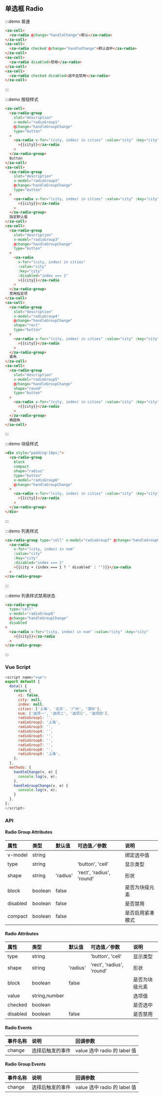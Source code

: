 ## 单选框 Radio

:::demo 普通

```html
<za-cell>
  <za-radio @change="handleChange">默认</za-radio>
</za-cell>
<za-cell>
  <za-radio checked @change="handleChange">默认选中</za-radio>
</za-cell>
<za-cell>
  <za-radio disabled>禁用</za-radio>
</za-cell>
<za-cell>
  <za-radio checked disabled>选中且禁用</za-radio>
</za-cell>
```

:::

:::demo 按钮样式

```html
<za-cell>
  <za-radio-group
    slot="description"
    v-model="radioGroup1"
    @change="handleGroupChange"
    type="button"
  >
    <za-radio v-for="(city, index) in cities" :value="city" :key="city"
      >{{city}}</za-radio
    >
  </za-radio-group>
  Button
</za-cell>
<za-cell>
  <za-radio-group
    slot="description"
    v-model="radioGroup2"
    @change="handleGroupChange"
    type="button"
  >
    <za-radio v-for="(city, index) in cities" :value="city" :key="city"
      >{{city}}</za-radio
    >
  </za-radio-group>
  指定默认值
</za-cell>
<za-cell>
  <za-radio-group
    slot="description"
    v-model="radioGroup3"
    @change="handleGroupChange"
    type="button"
  >
    <za-radio
      v-for="(city, index) in cities"
      :value="city"
      :key="city"
      :disabled="index === 1"
      >{{city}}</za-radio
    >
  </za-radio-group>
  禁用指定项
</za-cell>
<za-cell>
  <za-radio-group
    slot="description"
    v-model="radioGroup4"
    @change="handleGroupChange"
    shape="rect"
    type="button"
  >
    <za-radio v-for="(city, index) in cities" :value="city" :key="city"
      >{{city}}</za-radio
    >
  </za-radio-group>
  直角
</za-cell>
<za-cell>
  <za-radio-group
    slot="description"
    v-model="radioGroup5"
    @change="handleGroupChange"
    shape="round"
    type="button"
  >
    <za-radio v-for="(city, index) in cities" :value="city" :key="city"
      >{{city}}</za-radio
    >
  </za-radio-group>
  椭圆角
</za-cell>
```

:::

:::demo 块级样式

```html
<div style="padding:10px;">
  <za-radio-group
    block
    compact
    shape="radius"
    type="button"
    v-model="radioGroup6"
    @change="handleGroupChange"
  >
    <za-radio v-for="(city, index) in cities" :value="city" :key="city"
      >{{city}}</za-radio
    >
  </za-radio-group>
</div>
```

:::

:::demo 列表样式

```html
<za-radio-group type="cell" v-model="radioGroup7" @change="handleGroupChange">
  <za-radio
    v-for="(city, index) in num"
    :value="city"
    :key="city"
    :disabled="index === 1"
    >{{city + (index === 1 ? ' disabled' : '')}}</za-radio
  >
</za-radio-group>
```

:::

:::demo 列表样式禁用状态

```html
<za-radio-group
  type="cell"
  v-model="radioGroup8"
  @change="handleGroupChange"
  disabled
>
  <za-radio v-for="(city, index) in num" :value="city" :key="city"
    >{{city}}</za-radio
  >
</za-radio-group>
```

:::

### Vue Script

```javascript
<script name="vue">
export default {
  data() {
    return {
      v1: false,
      city: null,
      index: null,
      cities: ['上海', '北京', '广州', '深圳'],
      num: ['选项一', '选项二', '选项三', '选项四'],
      radioGroup1: '',
      radioGroup2: '上海',
      radioGroup3: '',
      radioGroup4: '',
      radioGroup5: '',
      radioGroup6: '',
      radioGroup7: '',
      radioGroup8: '',
      radioGroup9: '上海',
    };
  },
  methods: {
    handleChange(v, e) {
      console.log(v, e);
    },
    handleGroupChange(v, e) {
      console.log(v, e);
    }
  },
};
</script>
```

### API

#### Radio Group Attributes

| 属性      | 类型   | 默认值   | 可选值／参数              | 说明                       |
| :-------- | :----- | :------- | :------------------------ | :------------------------- |
| v-model   | string |          |                           | 绑定选中值 |
| type      | string |          | 'button', 'cell'          | 显示类型                   |
| shape     | string | 'radius' | 'rect', 'radius', 'round' | 形状                       |
| block     | boolean   | false    |                           | 是否为块级元素             |
| disabled  | boolean   | false    |                           | 是否禁用                   |
| compact   | boolean   | false    |                           | 是否启用紧凑模式           |

#### Radio Attributes

| 属性      | 类型          | 默认值   | 可选值／参数              | 说明           |
| :-------- | :------------ | :------- | :------------------------ | :------------- |
| type      | string        |          | 'button', 'cell'          | 显示类型       |
| shape     | string        | 'radius' | 'rect', 'radius', 'round' | 形状           |
| block     | boolean          | false    |                           | 是否为块级元素 |
| value     | string,number |          |                           | 选项值         |
| checked   | boolean          |          |                           | 是否选中       |
| disabled  | boolean          | false    |                           | 是否禁用       |

#### Radio Events

| 事件名称 | 说明             | 回调参数                     |
| :------- | :--------------- | :--------------------------- |
| change   | 选择后触发的事件 | value 选中 radio 的 label 值 |

#### Radio Group Events

| 事件名称 | 说明             | 回调参数                     |
| :------- | :--------------- | :--------------------------- |
| change   | 选择后触发的事件 | value 选中 radio 的 label 值 |
